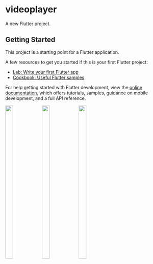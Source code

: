 # videoplayer

A new Flutter project.

## Getting Started

This project is a starting point for a Flutter application.

A few resources to get you started if this is your first Flutter project:

- [Lab: Write your first Flutter app](https://docs.flutter.dev/get-started/codelab)
- [Cookbook: Useful Flutter samples](https://docs.flutter.dev/cookbook)

For help getting started with Flutter development, view the
[online documentation](https://docs.flutter.dev/), which offers tutorials,
samples, guidance on mobile development, and a full API reference.
<p>
  <img src = "https://user-images.githubusercontent.com/114208600/230638811-954b5cdd-7e09-478e-a015-c34e3780ab70.png" width=22% height=35%>
  <img src = "https://user-images.githubusercontent.com/114208600/230639528-780d2bf5-4056-4347-9f01-66d0182545f7.png" width=22% height=35%>
  <img src = "https://user-images.githubusercontent.com/114208600/230639538-5f41d567-5e66-4ce5-9a65-162f3d388a17.png)" width=22% height=35%>
 
</p>



